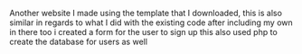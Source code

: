 Another website I made using the template that I downloaded, this is also similar in regards to what I did with the existing code after including my own in there too i created a form for the user to sign up this also used php to create the database for users as well
